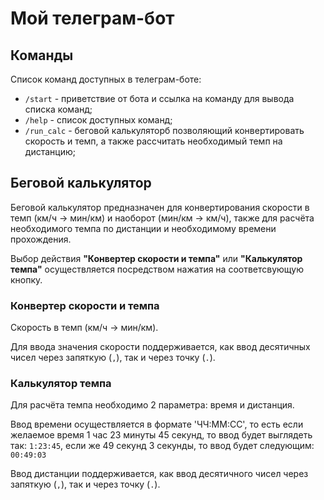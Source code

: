 # Мой телеграм-бот
## Команды
Список команд доступных в телеграм-боте:

- `/start` - приветствие от бота и ссылка на команду для вывода списка команд;
- `/help` - список доступных команд;
- `/run_calc` - беговой калькуляторб позволяющий конвертировать скорость и темп, а также рассчитать необходимый темп на дистанцию;

## Беговой калькулятор

Беговой калькулятор предназначен для конвертирования скорости в темп (км/ч -> мин/км) и наоборот (мин/км -> км/ч), также для расчёта необходимого темпа по дистанции и необходимому времени прохождения.

Выбор действия **"Конвертер скорости и темпа"** или **"Калькулятор темпа"** осуществляется посредством нажатия на соответсвующую кнопку.

### Конвертер скорости и темпа

Скорость в темп (км/ч -> мин/км).

Для ввода значения скорости поддерживается, как ввод десятичных чисел через запяткую (`,`), так и через точку (`.`).

### Калькулятор темпа

Для расчёта темпа необходимо 2 параметра: время и дистанция.

Ввод времени осуществляется в формате 'ЧЧ:ММ:СС', то есть если желаемое время 1 час 23 минуты 45 секунд, то ввод будет выглядеть так: `1:23:45`, если же 49 секунд 3 секунды, то ввод будет следующим: `00:49:03`

Ввод дистанции поддерживается, как ввод десятичного чисел через запяткую (`,`), так и через точку (`.`).